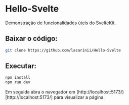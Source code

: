 # Hello-Svelte
Demonstração de funcionalidades úteis do SvelteKit.

## Baixar o código:

```bash
git clone https://github.com/lasarinii/Hello-Svelte
```

## Executar:

```bash
npm install
npm run dev
```

Em seguida abra o navegador em (http://localhost:5173/) [http://localhost:5173/] para visualizar a página.
